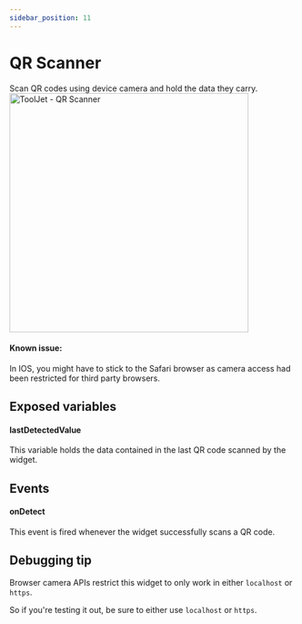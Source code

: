 ```yaml
---
sidebar_position: 11
---
```


# QR Scanner
Scan QR codes using device camera and hold the data they carry.
<img class="screenshot-full" src="/img/widgets/qr-scanner/qr-scanner.jpeg" alt="ToolJet - QR Scanner" height="420"/>

#### Known issue:
In IOS, you might have to stick to the Safari browser as camera access had been restricted for third party browsers.

## Exposed variables
#### lastDetectedValue
This variable holds the data contained in the last QR code scanned by the widget.

## Events
#### onDetect
This event is fired whenever the widget successfully scans a QR code.

## Debugging tip
Browser camera APIs restrict this widget to only work in either `localhost` or `https`.

So if you're testing it out, be sure to either use `localhost` or `https`.
